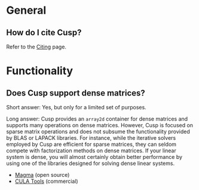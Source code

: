 

# General #

## How do I cite Cusp? ##

Refer to the [Citing](Citing.md) page.

# Functionality #
## Does Cusp support dense matrices? ##

Short answer: Yes, but only for a limited set of purposes.

Long answer: Cusp provides an `array2d` container for dense matrices and supports many operations on dense matrices.  However, Cusp is focused on sparse matrix operations and does not subsume the functionality provided by BLAS or LAPACK libraries.  For instance, while the iterative solvers employed by Cusp are efficient for sparse matrices, they can seldom compete with factorization methods on dense matrices.  If your linear system is dense, you will almost certainly obtain better performance by using one of the libraries designed for solving dense linear systems.

  * [Magma](http://icl.cs.utk.edu/magma/index.html) (open source)
  * [CULA Tools](http://www.culatools.com/) (commercial)